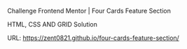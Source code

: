Challenge Frontend Mentor | Four Cards Feature Section

HTML, CSS AND GRID Solution

URL: https://zent0821.github.io/four-cards-feature-section/
